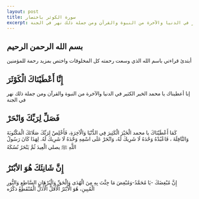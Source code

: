 ```yaml
---
layout: post
title: سورة الكوثر باختصار
excerpt: إنا أعطيناك يا محمد الخير الكثير في الدنيا والآخرة من النبوة والقرآن ومن جملة ذلك نهر في الجنة 
---
```

## بسم الله الرحمن الرحيم

أبتدئ قراءتي باسم الله الذي وسعت رحمته كل المخلوقات واختص بمزيد رحمة للمؤمنين 

## إِنَّا أَعْطَيْنَاكَ الْكَوْثَرَ
إنا أعطيناك يا محمد الخير الكثير في الدنيا والآخرة من النبوة والقرآن ومن جملة ذلك نهر في الجنة 

## فَصَلِّ لِرَبِّكَ وَانْحَرْ
كَمَا أَعْطَيْنَاكَ يا محمد الْخَيْرَ الْكَثِيرَ فِي الدُّنْيَا وَالْآخِرَةِ، فَأَخْلِصْ لِرَبِّكَ صَلَاتَكَ الْمَكْتُوبَةَ وَالنَّافِلَةَ ، فَاعْبُدْهُ وَحْدَهُ لَا شَرِيكَ لَهُ، وَانْحَرْ عَلَى اسْمِهِ وَحْدَهُ لَا شَرِيكَ لَهُ. لِهَذَا كَانَ رَسُولُ اللَّهِ ﷺ يصلي الْعِيدَ ثُمَّ يَنْحَرُ نُسُكَهُ

## إِنَّ شَانِئَكَ هُوَ الأبْتَرُ
إِنَّ مُبْغِضَكَ -يَا مُحَمَّدُ-وَمُبْغِضَ مَا جِئْتَ بِهِ مِنَ الْهُدَى وَالْحَقِّ وَالْبُرْهَانِ السَّاطِعِ وَالنُّورِ الْمُبِينِ، هُوَ الْأَبْتَرُ الْأَقَلُّ الْأَذَلُّ الْمُنْقَطِعُ ذكْرُه

